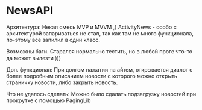 # NewsAPI
Архитектура:
Некая смесь MVP и MVVM ,)
ActivityNews - особо с архитектурой запариваться не стал, так как там не много функционала, по-этому всё запилил в один класс.

Возможны баги. Старался нормально тестить, но в любой проге что-то да может вылезти )))

Доп. функционал:
При долгом нажатии на айтем, открывается диалог с более подробным описанием новости с которого можно открыть страничку новости, либо закрыть новость.

Что не удалось сделать:
Можно было сдалать подзагрузку новостей при прокрутке с помощью PagingLib
